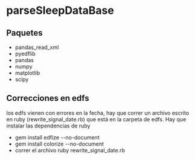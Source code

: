 # parseSleepDataBase


## Paquetes
* pandas_read_xml
* pyedflib
* pandas
* numpy
* matplotlib
* scipy

## Correcciones en edfs

los edfs vienen con errores en la fecha, hay que correr un archivo escrito en
ruby (rewrite_signal_date.rb) que está en la carpeta de edfs. Hay que instalar
las dependencias de ruby 
* gem install edfize --no-document
* gem install colorize --no-document
* correr el archivo ruby rewrite_signal_date.rb
